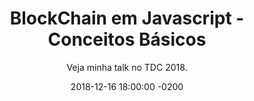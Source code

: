 ---
layout: post
title:  "BlockChain em Javascript - Conceitos Básicos"
date:   2018-12-16 18:00:00 -0200
categories: ['Talks']
subtitle: "Veja minha talk no TDC 2018."
external-url: https://speakerdeck.com/lucasinocente/blockchain-em-javascript-conceitos-basicos
---